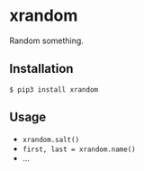# xrandom

Random something.

## Installation

```
$ pip3 install xrandom
```

## Usage

- `xrandom.salt()`
- `first, last = xrandom.name()`
- ...
